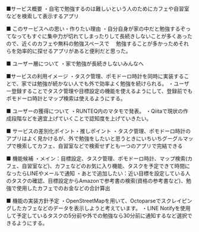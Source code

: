 ■サービス概要
・自宅で勉強するのは難しいという人のためにカフェや自習室などを検索して表示するアプリ

■ このサービスへの思い・作りたい理由
・自分自身が家の中だと勉強するぞってなってもすぐに集中力が切れてしまったりして長続きしないことが多くあったので、近くのカフェや無料の勉強スペースで
　勉強することが多かっためそれらを効率的に探せるアプリがあると便利だと思った。

■ ユーザー層について
・家で勉強が長続きしないみんなへ

■サービスの利用イメージ
・タスク管理、ポモドーロ時計を同時に実装することで、家では勉強が続かない人でも外で効率よく勉強を続けられる。
・ユーザー登録することでタスク管理や目標設定の機能を使えるようにして、登録前でもポモドーロ時計とマップ検索は使えるようにする。

■ ユーザーの獲得について
・RUNTEQ内のマタモで発表。
・Qiitaで現状の作成段階などを適宜上げていくことで認知度を上げていきたい。

■ サービスの差別化ポイント・推しポイント
・タスク管理、ポモドーロ時計のアプリはよく見かけるが、外で勉強をしたいと思うときにいちいちグーグルマップで検索してカフェ、自習室などで検索せずとも一つのアプリで完結できる

■ 機能候補
・メイン：目標設定、タスク管理、ポモドーロ時計、マップ検索(カフェ、自習室など)、カフェなどのお気に入り機能、タスクを予定できて時間になったらLINEやメールで通知
・あとで追加したい：近い目標を設定している人のタスクの確認、目標設定からAmazonで参考書の検索(資格の参考書など)、勉強で使用したカフェでのお金などの合計算出

■ 機能の実装方針予定
・OpenStreetMapを用いて、Octoparseでスクレイピングしたカフェなどのデータを表示しようと考えています。
・LINE Notifyを使用して予定しているタスクの5分前や外での勉強なら30分前に通知するなど選択できるようにする。
